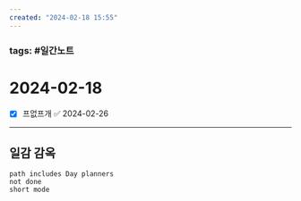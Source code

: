 ```yaml
---
created: "2024-02-18 15:55"
---
```


### tags: #일간노트
  
# 2024-02-18 
- [x] 프없프개 ✅ 2024-02-26
---  
## 일감 감옥  
```tasks  
path includes Day planners
not done  
short mode  
```